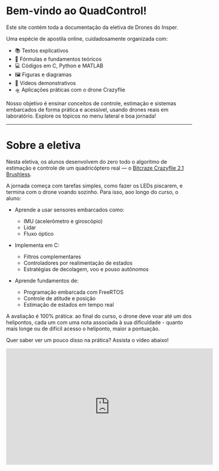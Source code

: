 # Bem-vindo ao QuadControl!

Este site contém toda a documentação da eletiva de Drones do Insper.

Uma espécie de apostila online, cuidadosamente organizada com:

- 📚 Textos explicativos
- 📐 Fórmulas e fundamentos teóricos
- 💻 Códigos em C, Python e MATLAB
- 🖼️ Figuras e diagramas
- 🎥 Vídeos demonstrativos
- 🛸 Aplicações práticas com o drone Crazyflie

Nosso objetivo é ensinar conceitos de controle, estimação e sistemas embarcados de forma prática e acessível, usando drones reais em laboratório. Explore os tópicos no menu lateral e boa jornada!

---

# Sobre a eletiva

Nesta eletiva, os alunos desenvolvem do zero todo o algoritmo de estimação e controle de um quadricóptero real — o [Bitcraze Crazyflie 2.1 Brushless](https://www.bitcraze.io/products/crazyflie-2-1-brushless/).

A jornada começa com tarefas simples, como fazer os LEDs piscarem, e termina com o drone voando sozinho. Para isso, aoo longo do curso, o aluno:

- Aprende a usar sensores embarcados como:

  - IMU (acelerômetro e giroscópio)
  - Lidar
  - Fluxo óptico
- Implementa em C:

  - Filtros complementares
  - Controladores por realimentação de estados
  - Estratégias de decolagem, voo e pouso autônomos
- Aprende fundamentos de:

  - Programação embarcada com FreeRTOS
  - Controle de atitude e posição
  - Estimação de estados em tempo real

A avaliação é 100% prática: ao final do curso, o drone deve voar até um dos helipontos, cada um com uma nota associada à sua dificuldade - quanto mais longe ou de difícil acesso o heliponto, maior a pontuação.

Quer saber ver um pouco disso na prática? Assista o vídeo abaixo!

<div align="center">
  <iframe width="560" height="315" 
          src="https://www.youtube.com/embed/BWKetwaHiyc?si=Z6z0i3ECyBbCU5V8" 
          frameborder="0" 
          allowfullscreen>
  </iframe>
</div>
